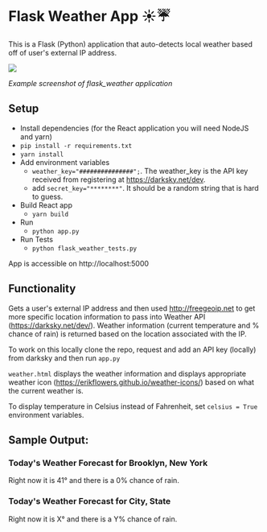 # Flask Weather App ☀️☔️

This is a Flask (Python) application that auto-detects local weather based off of user's external IP address.

<img src="https://raw.githubusercontent.com/M0nica/flask_weather/master/static/nyc_weather_screenshot.png">

_Example screenshot of flask_weather application_

## Setup

- Install dependencies (for the React application you will need NodeJS and yarn)
- `pip install -r requirements.txt`
- `yarn install`
- Add environment variables
  - `weather_key="###############";`. The weather_key is the API key received from registering at https://darksky.net/dev.
  - add `secret_key="********"`. It should be a random string that is hard to guess.
- Build React app
  - `yarn build`
- Run
  - `python app.py`
- Run Tests
  - `python flask_weather_tests.py`

App is accessible on http://localhost:5000

## Functionality

Gets a user's external IP address and then used http://freegeoip.net to get more specific location information to pass into Weather API (https://darksky.net/dev/). Weather information (current temperature and % chance of rain) is returned based on the location associated with the IP.

To work on this locally clone the repo, request and add an API key (locally) from darksky and then run `app.py`

`weather.html` displays the weather information and displays appropriate weather icon (https://erikflowers.github.io/weather-icons/) based on what the current weather is.

To display temperature in Celsius instead of Fahrenheit, set `celsius = True` environment variables.

## Sample Output:

### Today's Weather Forecast for Brooklyn, New York

Right now it is 41° and there is a 0% chance of rain.

### Today's Weather Forecast for City, State

Right now it is X° and there is a Y% chance of rain.
